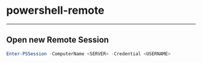 # powershell-remote

---
## Open new Remote Session

```powershell
Enter-PSSession -ComputerName <SERVER> -Credential <USERNAME>
```
